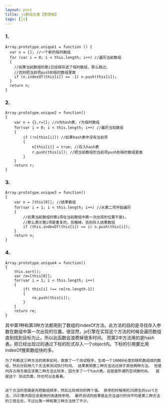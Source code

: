 ```yaml
---
layout: post
title: js数组去重【整理稿】
tags: [js]
---
```


### 1.
	Array.prototype.unique1 = function () {
	  var n = []; //一个新的临时数组
	  for (var i = 0; i < this.length; i++) //遍历当前数组
	  {
	    //如果当前数组的第i已经保存进了临时数组，那么跳过，
	    //否则把当前项push到临时数组里面
	    if (n.indexOf(this[i]) == -1) n.push(this[i]);
	  }
	  return n;
	}


### 2.
	Array.prototype.unique2 = function()
	{
		var n = {},r=[]; //n为hash表，r为临时数组
		for(var i = 0; i < this.length; i++) //遍历当前数组
		{
			if (!n[this[i]]) //如果hash表中没有当前项
			{
				n[this[i]] = true; //存入hash表
				r.push(this[i]); //把当前数组的当前项push到临时数组里面
			}
		}
		return r;
	}

### 3.
	Array.prototype.unique3 = function()
	{
		var n = [this[0]]; //结果数组
		for(var i = 1; i < this.length; i++) //从第二项开始遍历
		{
			//如果当前数组的第i项在当前数组中第一次出现的位置不是i，
			//那么表示第i项是重复的，忽略掉。否则存入结果数组
			if (this.indexOf(this[i]) == i) n.push(this[i]);
		}
		return n;
	}


### 4.
	Array.prototype.unique4 = function()
	{
		this.sort();
		var re=[this[0]];
		for(var i = 1; i < this.length; i++)
		{
			if( this[i] !== re[re.length-1])
			{
				re.push(this[i]);
			}
		}
		return re;
	}


其中第1种和第3种方法都用到了数组的indexOf方法。此方法的目的是寻找存入参数在数组中第一次出现的位置。很显然，js引擎在实现这个方法的时候会遍历数组直到找到目标为止。所以此函数会浪费掉很多时间。 而第2中方法用的是hash表。把已经出现过的通过下标的形式存入一个object内。下标的引用要比用indexOf搜索数组快的多。

    为了判断这三种方法的效率如何，我做了一个测试程序，生成一个10000长度的随机数组成的数组，然后分别用几个方法来测试执行时间。 结果表明第二种方法远远快于其他两种方法。 但是内存占用方面应该第二种方法比较多，因为多了一个hash表。这就是所谓的空间换时间。  就是这个 测试页面，你也可以去看看。


    这个方法的思路是先把数组排序，然后比较相邻的两个值。 排序的时候用的JS原生的sort方法，JS引擎内部应该是用的快速排序吧。 最终测试的结果是此方法运行时间平均是第二种方法的三倍左右，不过比第一种和第三种方法快了不少。
